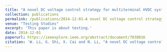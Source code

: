 ```yaml
---
title: "A novel DC voltage control strategy for multiterminal HVDC system with offshore wind farms integration"
collection: publications
permalink: /publications/2014-12-01-A novel DC voltage control strategy for multiterminal HVDC system with offshore wind farms integration
venue: "Testing Studies"
excerpt: 'This paper is about testing.'
date: 2014-12-01
paperurl: https://ieeexplore.ieee.org/abstract/document/7038016
citation: 'W. Li, G. Shi, X. Cai and N. Li, "A novel DC voltage control strategy for multiterminal HVDC system with offshore wind farms integration," 2014 International Power Electronics and Application Conference and Exposition, Shanghai, 2014, pp. 1110-1115. doi: 10.1109/PEAC.2014.7038016'
---
```


 

